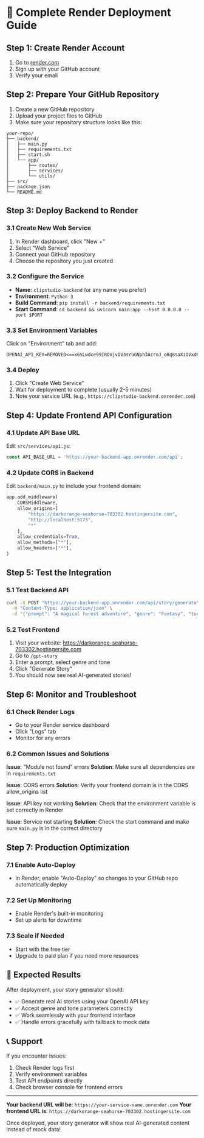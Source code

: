 # 🚀 Complete Render Deployment Guide

## Step 1: Create Render Account
1. Go to [render.com](https://render.com)
2. Sign up with your GitHub account
3. Verify your email

## Step 2: Prepare Your GitHub Repository
1. Create a new GitHub repository
2. Upload your project files to GitHub
3. Make sure your repository structure looks like this:
```
your-repo/
├── backend/
│   ├── main.py
│   ├── requirements.txt
│   ├── start.sh
│   └── app/
│       ├── routes/
│       ├── services/
│       └── utils/
├── src/
├── package.json
└── README.md
```

## Step 3: Deploy Backend to Render

### 3.1 Create New Web Service
1. In Render dashboard, click "New +"
2. Select "Web Service"
3. Connect your GitHub repository
4. Choose the repository you just created

### 3.2 Configure the Service
- **Name**: `clipstudio-backend` (or any name you prefer)
- **Environment**: `Python 3`
- **Build Command**: `pip install -r backend/requirements.txt`
- **Start Command**: `cd backend && uvicorn main:app --host 0.0.0.0 --port $PORT`

### 3.3 Set Environment Variables
Click on "Environment" tab and add:
```
OPENAI_API_KEY=REMOVED<==x6SLwdce99IROVjvDV3sruGNph3AcroJ_oRq8saXiOVxd6qkbCHnRQwMUZREmCdtW5RJNPakflT3BlbkFJo4R0CzINYBfOHW40aJJFUggpieYBGBqLGrXeJ9ZD9PpSDOO51WfKWOO42u2bqwVe2e01fnHjIA
```

### 3.4 Deploy
1. Click "Create Web Service"
2. Wait for deployment to complete (usually 2-5 minutes)
3. Note your service URL (e.g., `https://clipstudio-backend.onrender.com`)

## Step 4: Update Frontend API Configuration

### 4.1 Update API Base URL
Edit `src/services/api.js`:
```javascript
const API_BASE_URL = 'https://your-backend-app.onrender.com/api';
```

### 4.2 Update CORS in Backend
Edit `backend/main.py` to include your frontend domain:
```python
app.add_middleware(
    CORSMiddleware,
    allow_origins=[
        "https://darkorange-seahorse-703302.hostingersite.com",
        "http://localhost:5173",
        "*"
    ],
    allow_credentials=True,
    allow_methods=["*"],
    allow_headers=["*"],
)
```

## Step 5: Test the Integration

### 5.1 Test Backend API
```bash
curl -X POST "https://your-backend-app.onrender.com/api/story/generate" \
  -H "Content-Type: application/json" \
  -d '{"prompt": "A magical forest adventure", "genre": "Fantasy", "tone": "Mysterious"}'
```

### 5.2 Test Frontend
1. Visit your website: https://darkorange-seahorse-703302.hostingersite.com
2. Go to `/gpt-story`
3. Enter a prompt, select genre and tone
4. Click "Generate Story"
5. You should now see real AI-generated stories!

## Step 6: Monitor and Troubleshoot

### 6.1 Check Render Logs
- Go to your Render service dashboard
- Click "Logs" tab
- Monitor for any errors

### 6.2 Common Issues and Solutions

**Issue**: "Module not found" errors
**Solution**: Make sure all dependencies are in `requirements.txt`

**Issue**: CORS errors
**Solution**: Verify your frontend domain is in the CORS allow_origins list

**Issue**: API key not working
**Solution**: Check that the environment variable is set correctly in Render

**Issue**: Service not starting
**Solution**: Check the start command and make sure `main.py` is in the correct directory

## Step 7: Production Optimization

### 7.1 Enable Auto-Deploy
- In Render, enable "Auto-Deploy" so changes to your GitHub repo automatically deploy

### 7.2 Set Up Monitoring
- Enable Render's built-in monitoring
- Set up alerts for downtime

### 7.3 Scale if Needed
- Start with the free tier
- Upgrade to paid plan if you need more resources

## 🎯 Expected Results

After deployment, your story generator should:
- ✅ Generate real AI stories using your OpenAI API key
- ✅ Accept genre and tone parameters correctly
- ✅ Work seamlessly with your frontend interface
- ✅ Handle errors gracefully with fallback to mock data

## 📞 Support

If you encounter issues:
1. Check Render logs first
2. Verify environment variables
3. Test API endpoints directly
4. Check browser console for frontend errors

---

**Your backend URL will be**: `https://your-service-name.onrender.com`
**Your frontend URL is**: `https://darkorange-seahorse-703302.hostingersite.com`

Once deployed, your story generator will show real AI-generated content instead of mock data! 